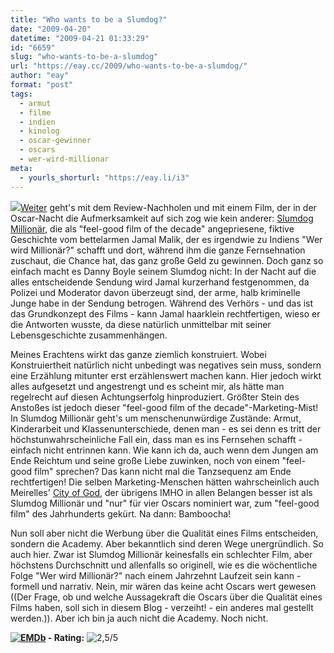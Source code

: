```yaml
---
title: "Who wants to be a Slumdog?"
date: "2009-04-20"
datetime: "2009-04-21 01:33:29"
id: "6659"
slug: "who-wants-to-be-a-slumdog"
url: "https://eay.cc/2009/who-wants-to-be-a-slumdog/"
author: "eay"
format: "post"
tags:
  - armut
  - filme
  - indien
  - kinolog
  - oscar-gewinner
  - oscars
  - wer-wird-millionar
meta:
  - yourls_shorturl: "https://eay.li/i3"
---
```


![](/uploads/2009/slumdogmillionaire.jpg)[Weiter](//eay.cc/2009/the-ram/) geht's mit dem Review-Nachholen und mit einem Film, der in der Oscar-Nacht die Aufmerksamkeit auf sich zog wie kein anderer: [Slumdog Millionär](http://www.imdb.com/title/tt1010048/), die als "feel-good film of the decade" angepriesene, fiktive Geschichte vom bettelarmen Jamal Malik, der es irgendwie zu Indiens "Wer wird Millionär?" schafft und dort, während ihm die ganze Fernsehnation zuschaut, die Chance hat, das ganz große Geld zu gewinnen. Doch ganz so einfach macht es Danny Boyle seinem Slumdog nicht: In der Nacht auf die alles entscheidende Sendung wird Jamal kurzerhand festgenommen, da Polizei und Moderator davon überzeugt sind, der arme, halb kriminelle Junge habe in der Sendung betrogen. Während des Verhörs - und das ist das Grundkonzept des Films - kann Jamal haarklein rechtfertigen, wieso er die Antworten wusste, da diese natürlich unmittelbar mit seiner Lebensgeschichte zusammenhängen.

Meines Erachtens wirkt das ganze ziemlich konstruiert. Wobei Konstruiertheit natürlich nicht unbedingt was negatives sein muss, sondern eine Erzählung mitunter erst erzählenswert machen kann. Hier jedoch wirkt alles aufgesetzt und angestrengt und es scheint mir, als hätte man regelrecht auf diesen Achtungserfolg hinproduziert. Größter Stein des Anstoßes ist jedoch dieser "feel-good film of the decade"-Marketing-Mist! In Slumdog Millionär geht's um menschenunwürdige Zustände: Armut, Kinderarbeit und Klassenunterschiede, denen man - es sei denn es tritt der höchstunwahrscheinliche Fall ein, dass man es ins Fernsehen schafft - einfach nicht entrinnen kann. Wie kann ich da, auch wenn dem Jungen am Ende Reichtum und seine große Liebe zuwinken, noch von einem "feel-good film" sprechen? Das kann nicht mal die Tanzsequenz am Ende rechtfertigen! Die selben Marketing-Menschen hätten wahrscheinlich auch Meirelles' [City of God](http://www.amazon.de/exec/obidos/ASIN/B000JGW82I/eayznet-21), der übrigens IMHO in allen Belangen besser ist als Slumdog Millionär und "nur" für vier Oscars nominiert war, zum "feel-good film" des Jahrhunderts gekürt. Na dann: Bamboocha!

Nun soll aber nicht die Werbung über die Qualität eines Films entscheiden, sondern die Academy. Aber bekanntlich sind deren Wege unergründlich. So auch hier. Zwar ist Slumdog Millionär keinesfalls ein schlechter Film, aber höchstens Durchschnitt und allenfalls so originell, wie es die wöchentliche Folge "Wer wird Millionär?" nach einem Jahrzehnt Laufzeit sein kann - formell und narrativ. Nein, mir wären das keine acht Oscars wert gewesen ((Der Frage, ob und welche Aussagekraft die Oscars über die Qualität eines Films haben, soll sich in diesem Blog - verzeiht! - ein anderes mal gestellt werden.)). Aber ich bin ja auch nicht die Academy. Noch nicht.

 **[![EMDb](/uploads/pages/emdb/emdb_mini.gif)](http://eay.cc/emdb/) - Rating:** ![2,5/5](/uploads/pages/emdb/s_2-5.gif)
